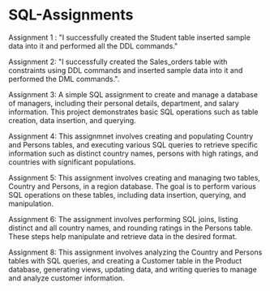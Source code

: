 # SQL-Assignments

Assignment 1 : "I successfully created the Student table inserted sample data into it and performed all the DDL commands."

Assignment 2: "I successfully created the Sales_orders table with constraints using DDL commands and inserted sample data into it and performed the DML commands.".

Assignment 3: A simple SQL assignment to create and manage a database of managers, including their personal details, department, and salary information. 
              This project demonstrates basic SQL operations such as table creation, data insertion, and querying.

Assignment 4: This assignmnet involves creating and populating Country and Persons tables, and executing various SQL queries to retrieve specific information such as distinct country 
              names, persons with high ratings, and countries with significant populations.

Assignment 5: This assignment involves creating and managing two tables, Country and Persons, in a region database. The goal is to perform various SQL operations on these tables, including 
              data insertion, querying, and manipulation.

Assignment 6: The assignment involves performing SQL joins, listing distinct and all country names, and rounding ratings in the Persons table. These steps help manipulate and retrieve 
              data in the desired format.

Assignment 8: This assignment involves analyzing the Country and Persons tables with SQL queries, and creating a Customer table in the Product database, generating views, updating data, 
              and writing queries to manage and analyze customer information.


